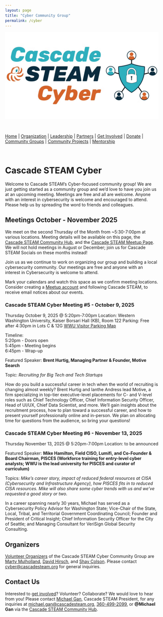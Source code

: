 ```yaml
---
layout: page
title: "Cyber Community Group"
permalink: /cyber
---
```

<style>
  .header {
	display: none;
  }
  .footer {
	display: none;
  }
</style>

<p align="center"><img src="/assets/images/Cascade STEAM Cyber.png" width="600" /></p>

<br>

[Home](/) | [Organization](/organization) | [Leadership](/leadership) | [Partners](/partners) | [Get Involved](/get-involved) | [Donate](/donate) | [Community Groups](/community-groups) | [Community Projects](/community-projects) | [Mentorship](/mentorship)

<br>

# Cascade STEAM Cyber

Welcome to Cascade STEAM’s Cyber-focused community group! We are just getting started as a community group and we’d love to have you join us at an upcoming meeting. Meetings are free and all are welcome. Anyone with an interest in cybersecurity is welcome and encouraged to attend. Please help us by spreading the word to friends and colleagues.

## Meetings October - November 2025

We meet on the second Thursday of the Month from ~5:30-7:00pm at various locations. Meeting details will be available on this page, the [Cascade STEAM Community Hub](http://hub.cascadesteam.org), and the [Cascade STEAM Meetup Page](https://www.meetup.com/cascadesteam).  We will not hold meetings in August or December; join us for Cascade STEAM Socials on these months instead!


Join us as we continue to work on organizing our group and building a local cybersecurity community. Our meetings are free and anyone with an interest in Cybersecurity is welcome to attend.

Mark your calendars and watch this space as we confirm meeting locations. Consider creating a [Meetup account](https://www.meetup.com/cascadesteam) and following Cascade STEAM, to receive email notices about our events. 

### Cascade STEAM Cyber Meeting #5 - October 9, 2025
Thursday October 9, 2025 @ 5:20pm-7:00pm
Location: Western Washington University, Kaiser Borsari Hall (KB), Room 122
Parking: Free after 4:30pm in Lots C & 12G [WWU Visitor Parking Map](https://map.wwu.edu/wwu_visitor_parking.pdf)

Timeline:<br>
5:20pm - Doors open<br>
5:45pm - Meeting begins<br>
6:45pm - Wrap-up<br>

Featured Speaker: 
**Brent Hurtig, Managing Partner & Founder, Motive Search**

Topic: *Recruiting for Big Tech and Tech Startups*

How do you build a successful career in tech when the world of recruiting is changing almost weekly? Brent Hurtig and Ianthe Andress lead Motive, a firm specializing in top-tier executive-level placements for C- and V-level roles such as Chief Technology Officer, Chief Information Security Officer, Head of UI/UX, Chief Data Scientist, and more. We’ll gain insights about the recruitment process, how to plan toward a successful career, and how to present yourself professionally online and in-person. We plan on allocating time for questions from the audience, so bring your questions!


### Cascade STEAM Cyber Meeting #6 - November 13, 2025
Thursday November 13, 2025 @ 5:20pm-7:00pm
Location: to be announced

Featured Speaker: 
**Mike Hamilton, Field CISO, Lumifi, and
Co-Founder & Board Chairman, PISCES (Workforce training for entry-level cyber analysts; WWU is the lead university for PISCES and curator of curriculum)**

Topics: *Mike’s career story, impact of reduced federal resources at CISA (Cybersecurity and Infrastructure Agency), how PISCES fits in to reduced CISA resources. Mike will also share some cyber trends with us and we’ve requested a good story or two.*

In a career spanning nearly 30 years, Michael has served as a Cybersecurity Policy Advisor for Washington State; Vice-Chair of the State, Local, Tribal, and Territorial Government Coordinating Council; Founder and President of Critical Insight; Chief Information Security Officer for the City of Seattle; and Managing Consultant for VeriSign Global Security Consulting.





[**Timeline:**<br>]: #
[5:20 - Doors open (perhaps arrive a little earlier if you might want to order food/drinks)<br>]: #
[5:40 - Meeting begins<br>]: #

[* Career Spotlight & Presentation: Chris Ranallo, Director of IT for Lummi Nation. He will be talking about how they built a cybersecurity and IT program, and available to discuss issues around public sector IT and cybersecurity. Few of us have had the need (opportunity?) to build a program from the ground up, so this should be an interesting perspective!<br>]: #
[6:30-7:00 - Wrap up and networking/social time]: #

## Organizers

[Volunteer Organizers](/leadership) of the Cascade STEAM Cyber Community Group are [Marty Mulholland](https://www.linkedin.com/in/mulholland99), [David Hirsch](https://www.linkedin.com/in/davidhirsch3), and [Shay Colson](https://www.linkedin.com/in/shaycolson). Please contact [cyber@cascadesteam.org](mailto:cyber@cascadesteam.org) for general inquiries.

## Contact Us

Interested to [get involved](/get-involved)? Volunteer? Collaborate? We would love to hear from you! Please contact [Michael Gan](https://www.linkedin.com/in/michaelbgan), Cascade STEAM President, for any inquiries at [michael.gan@cascadesteam.org](mailto:michael.gan@cascadesteam.org), [360-499-2099](tel:3604992099), or **@Michael Gan** via the [Cascade STEAM Community Hub](http://discord.cascadesteam.org).
